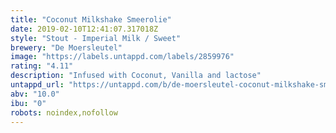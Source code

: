 ```yaml
---
title: "Coconut Milkshake Smeerolie"
date: 2019-02-10T12:41:07.317018Z
style: "Stout - Imperial Milk / Sweet"
brewery: "De Moersleutel"
image: "https://labels.untappd.com/labels/2859976"
rating: "4.11"
description: "Infused with Coconut, Vanilla and lactose"
untappd_url: "https://untappd.com/b/de-moersleutel-coconut-milkshake-smeerolie/2859976"
abv: "10.0"
ibu: "0"
robots: noindex,nofollow
---
```

